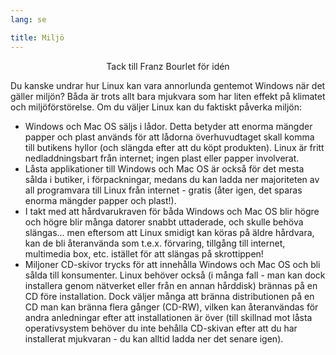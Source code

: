 ```yaml
---
lang: se

title: Miljö
---
```


<p align="center">Tack till Franz Bourlet för idén

Du kanske undrar hur Linux kan vara annorlunda gentemot Windows när det gäller 
miljön? Båda är trots allt bara mjukvara som har liten effekt på klimatet och 
miljöförstörelse. Om du väljer Linux kan du faktiskt påverka miljön:

<ul>

<li>Windows och Mac OS säljs i lådor. Detta betyder att enorma mängder papper och 
plast används för att lådorna överhuvudtaget skall komma till butikens hyllor (och 
slängda efter att du köpt produkten). Linux är fritt nedladdningsbart från internet; 
ingen plast eller papper involverat.</li>

<li>Låsta applikationer till Windows och Mac OS är också för det mesta sålda i butiker, i 
förpackningar, medans du kan ladda ner majoriteten av all programvara till Linux från 
internet - gratis (åter igen, det sparas enorma mängder papper och plast!).</li>

<li>I takt med att hårdvarukraven för båda Windows och Mac OS blir högre och högre blir 
många datorer snabbt uttaderade, och skulle behöva slängas... men eftersom att Linux 
smidigt kan köras på äldre hårdvara, kan de bli återanvända som t.e.x. förvaring, 
tillgång till internet, multimedia box, etc. istället för att slängas på skrottippen!</li>

<li>Miljoner CD-skivor trycks för att innehålla Windows och Mac OS och bli sålda 
till konsumenter. Linux behöver också (i många fall - man kan dock installera genom 
nätverket eller från en annan hårddisk) brännas på en CD före 
installation. Dock väljer många att bränna distributionen på en CD man kan bränna flera 
gånger (CD-RW), vilken kan återanvändas för andra anledningar efter att installationen är 
över (till skillnad mot låsta operativsystem behöver du inte behålla CD-skivan efter att 
du har installerat mjukvaran - du kan alltid ladda ner det senare igen).</li>

</ul>




